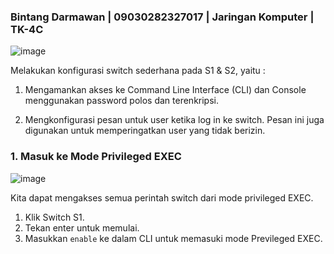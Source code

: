 ### Bintang Darmawan | 09030282327017 | Jaringan Komputer | TK-4C


![image](https://github.com/user-attachments/assets/2f23f4ea-b3f0-4506-a976-31f96bb4d865)

Melakukan konfigurasi switch sederhana pada S1 & S2, yaitu :

1. Mengamankan akses ke Command Line Interface (CLI) dan Console menggunakan password polos dan terenkripsi.

2. Mengkonfigurasi pesan untuk user ketika log in ke switch. Pesan ini juga digunakan untuk memperingatkan user yang tidak berizin.

### 1. Masuk ke Mode Privileged EXEC

![image](https://github.com/user-attachments/assets/c97c3440-0cfc-4bc5-800d-6e5f522f5bc3)

Kita dapat mengakses semua perintah switch dari mode privileged EXEC.

1. Klik Switch S1.
2. Tekan enter untuk memulai.
3. Masukkan `enable` ke dalam CLI untuk memasuki mode Previleged EXEC.
